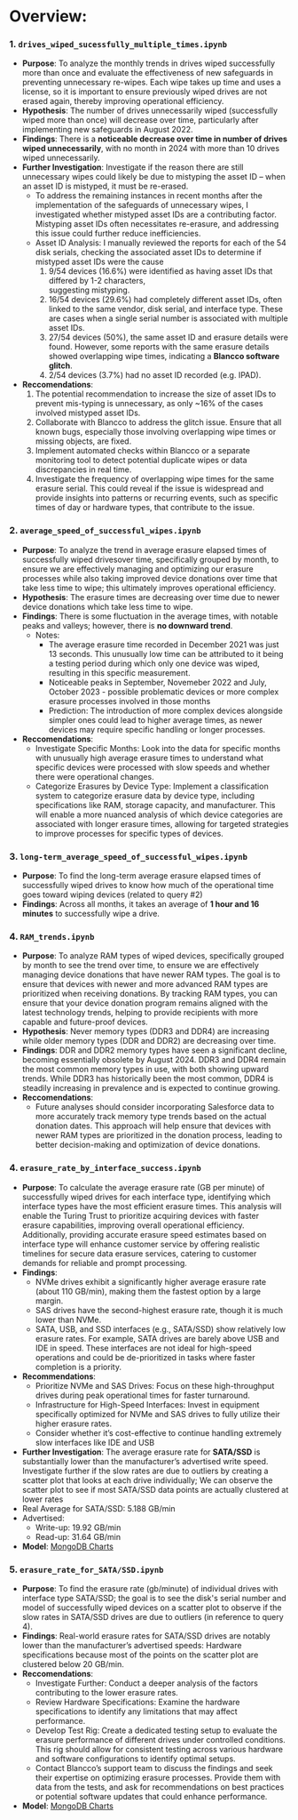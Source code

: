 #  Overview: 
### 1. `drives_wiped_sucessfully_multiple_times.ipynb`
   - **Purpose**: To analyze the monthly trends in drives wiped successfully more than once and evaluate the effectiveness of new safeguards in preventing unnecessary re-wipes. Each wipe takes up time and uses a license, so it is important to ensure previously wiped drives are not erased again, thereby improving operational efficiency.
   - **Hypothesis**: The number of drives unnecessarily wiped (successfully wiped more than once) will decrease over time, particularly after implementing new safeguards in August 2022.
   - **Findings**: There is a **noticeable decrease over time in number of drives wiped unnecessarily**, with no month in 2024 with more than 10 drives wiped unnecessarily.
   - **Further Investigation**: Investigate if the reason there are still unnecessary wipes could likely be due to mistyping the asset ID – when an asset ID is mistyped, it must be re-erased.
      - To address the remaining instances in recent months after the implementation of the safeguards of       unnecessary wipes, I investigated whether mistyped asset IDs are a contributing factor. Mistyping         asset IDs often necessitates re-erasure, and addressing this issue could further reduce                   inefficiencies.
      - Asset ID Analysis: I manually reviewed the reports for each of the 54 disk serials, checking the        associated asset IDs to determine if mistyped asset IDs were the cause
         1. 9/54 devices (16.6%) were identified as having asset IDs that differed by 1-2 characters,    
            suggesting mistyping.
         2. 16/54 devices (29.6%) had completely different asset IDs, often linked to the same vendor,                disk serial, and interface type. These are cases when a single serial number is associated                with multiple asset IDs.
         3. 27/54 devices (50%), the same asset ID and erasure details were found. However, some reports              with the same erasure details showed overlapping wipe times, indicating a **Blancco software              glitch**.
         4. 2/54 devices (3.7%) had no asset ID recorded (e.g. IPAD).
   - **Reccomendations**:
      1. The potential recommendation to increase the size of asset IDs to prevent mis-typing is unnecessary, as only ~16% of the cases involved mistyped asset IDs.
      2. Collaborate with Blancco to address the glitch issue. Ensure that all known bugs, especially those involving overlapping wipe times or missing objects, are fixed.
      3. Implement automated checks within Blancco or a separate monitoring tool to detect potential duplicate wipes or data discrepancies in real time.
      4. Investigate the frequency of overlapping wipe times for the same erasure serial. This could reveal if the issue is widespread and provide insights into patterns or recurring events, such as specific times of day or hardware types, that contribute to the issue.

### 2. `average_speed_of_successful_wipes.ipynb`
   - **Purpose**: To analyze the trend in average erasure elapsed times of successfully wiped drivesover time, specifically grouped by month, to ensure we are effectively managing and optimizing our erasure processes while also taking improved device donations over time that take less time to wipe; this ultimately improves operational efficiency.
   - **Hypothesis**: The erasure times are decreasing over time due to newer device donations which take less time to wipe.
   - **Findings**: There is some fluctuation in the average times, with notable peaks and valleys; however, there is **no downward trend**.
      - Notes:
           - The average erasure time recorded in December 2021 was just 13 seconds. This unusually low time can be attributed to it being a testing period during which only one device was wiped, resulting in this specific measurement.
           - Noticeable peaks in September, Novemeber 2022 and July, October 2023 - possible problematic devices or more complex erasure processes involved in those months
           - Prediction: The introduction of more complex devices alongside simpler ones could lead to higher average times, as newer devices may require specific handling or longer processes.
   - **Reccomendations**:
        - Investigate Specific Months: Look into the data for specific months with unusually high average erasure times to understand what specific devices were processed with slow speeds and whether there were operational changes. 
        - Categorize Erasures by Device Type: Implement a classification system to categorize erasure data by device type, including specifications like RAM, storage capacity, and manufacturer. This will enable a more nuanced analysis of which device categories are associated with longer erasure times, allowing for targeted strategies to improve processes for specific types of devices.
     
### 3. `long-term_average_speed_of_successful_wipes.ipynb`
   - **Purpose**: To find the long-term average erasure elapsed times of successfully wiped drives to know how much of the operational time goes toward wiping devices (related to query #2)
   - **Findings**: Across all months, it takes an average of **1 hour and 16 minutes** to successfully wipe a drive.

### 4. `RAM_trends.ipynb`
   - **Purpose**: To analyze RAM types of wiped devices, specifically grouped by month to see the trend over time, to ensure we are effectively managing device donations that have newer RAM types. The goal is to ensure that devices with newer and more advanced RAM types are prioritized when receiving donations. By tracking RAM types, you can ensure that your device donation program remains aligned with the latest technology trends, helping to provide recipients with more capable and future-proof devices.
   - **Hypothesis**: Never memory types (DDR3 and DDR4) are increasing while older memory types (DDR and DDR2) are decreasing over time.  
   - **Findings**: DDR and DDR2 memory types have seen a significant decline, becoming essentially obsolete by August 2024.
DDR3 and DDR4 remain the most common memory types in use, with both showing upward trends. While DDR3 has historically been the most common, DDR4 is steadily increasing in prevalence and is expected to continue growing.
   - **Reccomendations**:
        - Future analyses should consider incorporating Salesforce data to more accurately track memory type trends based on the actual donation dates. This approach will help ensure that devices with newer RAM types are prioritized in the donation process, leading to better decision-making and optimization of device donations.

### 4. `erasure_rate_by_interface_success.ipynb`
   - **Purpose**: To calculate the average erasure rate (GB per minute) of successfully wiped drives for each interface type, identifying which interface types have the most efficient erasure times. This analysis will enable the Turing Trust to prioritize acquiring devices with faster erasure capabilities, improving overall operational efficiency. Additionally, providing accurate erasure speed estimates based on interface type will enhance customer service by offering realistic timelines for secure data erasure services, catering to customer demands for reliable and prompt processing.
   - **Findings**:
     - NVMe drives exhibit a significantly higher average erasure rate (about 110 GB/min), making them the fastest option by a large margin.
     - SAS drives have the second-highest erasure rate, though it is much lower than NVMe.
     - SATA, USB, and SSD interfaces (e.g., SATA/SSD) show relatively low erasure rates. For example, SATA drives are barely above USB and IDE in speed. These interfaces are not ideal for high-speed operations and could be de-prioritized in tasks where faster completion is a priority.
   - **Recommendations**:
     - Prioritize NVMe and SAS Drives: Focus on these high-throughput drives during peak operational times for faster turnaround.
     - Infrastructure for High-Speed Interfaces: Invest in equipment specifically optimized for NVMe and SAS drives to fully utilize their higher erasure rates.
     - Consider whether it’s cost-effective to continue handling extremely slow interfaces like IDE and USB
   - **Further Investigation**: The average erasure rate for **SATA/SSD** is substantially lower than the manufacturer’s advertised write speed. Investigate further if the slow rates are due to outliers by creating a scatter plot that looks at each drive individually; We can observe the scatter plot to see if most SATA/SSD data points are actually clustered at lower rates
   - Real Average for SATA/SSD: 5.188 GB/min
   - Advertised:
     - Write-up: 19.92 GB/min
     - Read-up: 31.64 GB/min
   - **Model**: [MongoDB Charts](https://charts.mongodb.com/charts-project-0-beoqpwb/dashboards/66ed6f58-5025-4323-87af-e63522a514c5/charts/e3607c90-2655-4847-800e-0840140d5fcc)

### 5. `erasure_rate_for_SATA/SSD.ipynb`
   - **Purpose**: To find the erasure rate (gb/minute) of individual drives with interface type SATA/SSD; the goal is to see the disk's serial number and model of successfully wiped devices on a scatter plot to observe if the slow rates in SATA/SSD drives are due to outliers (in reference to query 4).
   - **Findings**: Real-world erasure rates for SATA/SSD drives are notably lower than the manufacturer’s advertised speeds:
Hardware specifications because most of the points on the scatter plot are clustered below 20 GB/min.
   - **Reccomendations**: 
      - Investigate Further: Conduct a deeper analysis of the factors contributing to the lower erasure rates.
      - Review Hardware Specifications: Examine the hardware specifications to identify any limitations that may affect performance.
      - Develop Test Rig: Create a dedicated testing setup to evaluate the erasure performance of different drives under controlled conditions. This rig should allow for consistent testing across various hardware and software configurations to identify optimal setups.
      - Contact Blancco’s support team to discuss the findings and seek their expertise on optimizing erasure processes. Provide them with data from the tests, and ask for recommendations on best practices or potential software updates that could enhance performance.
   - **Model**: [MongoDB Charts](https://charts.mongodb.com/charts-project-0-beoqpwb/dashboards/66ed6f58-5025-4323-87af-e63522a514c5/charts/32e79b80-4177-42f7-bf47-d25819bc1b2b)
     
